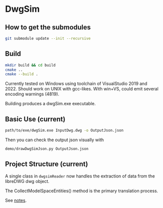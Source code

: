 # DwgSim

## How to get the submodules

```bash
git submodule update --init --recursive
```

## Build

```bash
mkdir build && cd build
cmake ..
cmake --build .
```

Currently tested on Windows using toolchain of VisualStudio 2019 and 2022. Should work on UNIX with gcc-likes. With win+VS, could emit several encoding warnings (4819).

Building produces a dwgSim.exe executable.

## Basic Use (current)

```bash
path/to/exe/dwgSim.exe InputDwg.dwg -o OutputJson.json
```

Then you can check the output json visually with

```bash
demo/drawDwgSimJson.py OutputJson.json
```

## Project Structure (current)

A single class in `dwgsimReader` now handles the extraction of data from the libreDWG dwg object.

The CollectModelSpaceEntities() method is the primary translation process.

See [notes](notes.md).